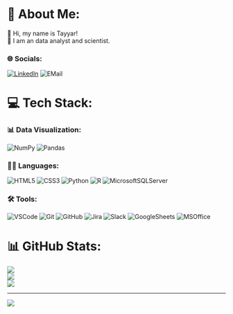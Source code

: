 # 👨  About Me:
👋 Hi, my name is Tayyar!<br>💬 I am an data analyst and scientist.


### 🌐 Socials:
[![LinkedIn](https://img.shields.io/badge/LinkedIn-0077B5?style=for-the-badge&logo=linkedin&logoColor=white)](https://linkedin.com/in/tayyar-kucur)
![EMail](https://img.shields.io/badge/eMail-kucurtayyar%40gmail.com-red?style=for-the-badge)

# 💻 Tech Stack:
### 📊 Data Visualization:
![NumPy](https://img.shields.io/badge/numpy-%23013243.svg?style=for-the-badge&logo=numpy&logoColor=white) ![Pandas](https://img.shields.io/badge/pandas-%23150458.svg?style=for-the-badge&logo=pandas&logoColor=white)
### 👨‍💻 Languages:
![HTML5](https://img.shields.io/badge/html5-%23E34F26.svg?style=for-the-badge&logo=html5&logoColor=white) ![CSS3](https://img.shields.io/badge/css3-%231572B6.svg?style=for-the-badge&logo=css3&logoColor=white) ![Python](https://img.shields.io/badge/python-3670A0?style=for-the-badge&logo=python&logoColor=ffdd54) ![R](https://img.shields.io/badge/r-%23276DC3.svg?style=for-the-badge&logo=r&logoColor=white) ![MicrosoftSQLServer](https://img.shields.io/badge/Microsoft%20SQL%20Sever-CC2927?style=for-the-badge&logo=microsoft%20sql%20server&logoColor=white)
### 🛠️ Tools:
![VSCode](https://img.shields.io/badge/vs_code-0078d7?style=for-the-badge&logo=visualstudiocode&logoColor=white)
![Git](https://img.shields.io/badge/git-black?style=for-the-badge&logo=git&logoColor=white)
![GitHub](https://img.shields.io/badge/github-black?style=for-the-badge&logo=github&logoColor=white)
![Jira](https://img.shields.io/badge/jira-%230A0FFF.svg?style=for-the-badge&logo=jira&logoColor=white)
![Slack](https://img.shields.io/badge/slack-4a154b?style=for-the-badge&logo=slack&logoColor=white)
![GoogleSheets](https://img.shields.io/badge/google_sheets-darkgreen?style=for-the-badge&logo=googlesheets&logoColor=white)
![MSOffice](https://img.shields.io/badge/ms_office-orange?style=for-the-badge&logo=microsoftoffice&logoColor=white)
# 📊 GitHub Stats:
![](https://github-readme-stats.vercel.app/api?username=TayyarKucur&theme=dark&hide_border=false&include_all_commits=false&count_private=false)<br/>
![](https://github-readme-streak-stats.herokuapp.com/?user=TayyarKucur&theme=dark&hide_border=false)<br/>
![](https://github-readme-stats.vercel.app/api/top-langs/?username=TayyarKucur&theme=dark&hide_border=false&include_all_commits=false&count_private=false&layout=compact)

---
[![](https://visitcount.itsvg.in/api?id=TayyarKucur&icon=2&color=12)](https://visitcount.itsvg.in)

